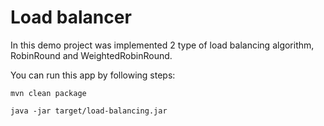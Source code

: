 # Load balancer

In this demo project was implemented 2 type of load balancing algorithm, RobinRound and WeightedRobinRound. 


You can run this app by following steps:
```shell
mvn clean package
```
```shell
java -jar target/load-balancing.jar
```
